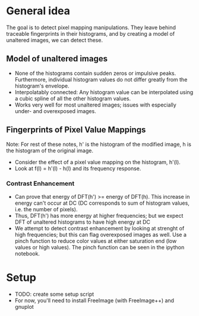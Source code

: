 General idea
============

The goal is to detect pixel mapping manipulations. They leave behind traceable
fingerprints in their histograms, and by creating a model of unaltered images,
we can detect these.

Model of unaltered images
-------------------------

* None of the histograms contain sudden zeros or impulsive peaks. Furthermore,
  individual histogram values do not differ greatly from the histogram's
  envelope.
* Interpolatably connected: Any histogram value can be interpolated using a
  cubic spline of all the other histogram values.
* Works very well for most unaltered images; issues with especially under- and
  overexposed images.

Fingerprints of Pixel Value Mappings
------------------------------------

Note: For rest of these notes, h' is the histogram of the modified image, h is
the histogram of the original image.

* Consider the effect of a pixel value mapping on the histogram, h'(l).
* Look at f(l) = h'(l) - h(l) and its frequency response.


### Contrast Enhancement
* Can prove that energy of DFT(h') >= energy of DFT(h). This increase in energy
  can't occur at DC (DC corresponds to sum of histogram values, i.e. the number
  of pixels).
* Thus, DFT(h') has more energy at higher frequencies; but we expect DFT of
  unaltered histograms to have high energy at DC
* We attempt to detect contrast enhancement by looking at strenght of high
  frequencies; but this can flag overexposed images as well. Use a pinch
  function to reduce color values at either saturation end (low values or high
  values). The pinch function can be seen in the ipython notebook.

Setup
=====
* TODO: create some setup script
* For now, you'll need to install FreeImage (with FreeImage++) and gnuplot
